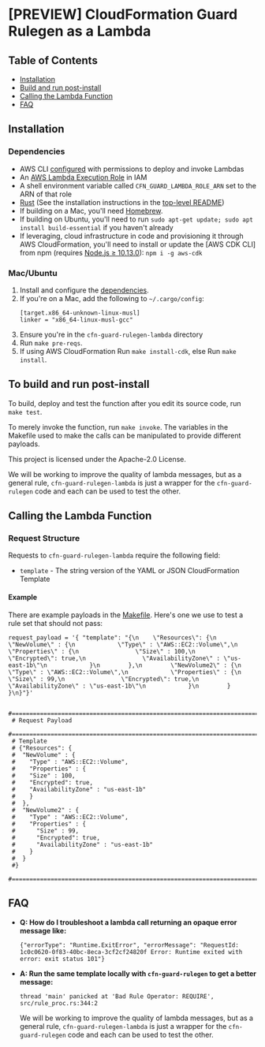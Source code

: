 # [PREVIEW] CloudFormation Guard Rulegen as a Lambda
## Table of Contents
* [Installation](#installation)
* [Build and run post-install](#to-build-and-run-post-install)
* [Calling the Lambda Function](#calling-the-lambda-function)
* [FAQ](#faq)

## Installation
### Dependencies
* AWS CLI [configured](https://docs.aws.amazon.com/cli/latest/userguide/cli-chap-configure.html) with permissions to deploy and invoke Lambdas
* An [AWS Lambda Execution Role](https://docs.aws.amazon.com/lambda/latest/dg/lambda-intro-execution-role.html) in IAM
* A shell environment variable called `CFN_GUARD_LAMBDA_ROLE_ARN` set to the ARN of that role
* [Rust](https://rustup.rs/) (See the installation instructions in the [top-level README](../README.md#install-rust))
* If building on a Mac, you'll need [Homebrew](https://brew.sh/).  
* If building on Ubuntu, you'll need to run `sudo apt-get update; sudo apt install build-essential` if you haven't already
* If leveraging, cloud infrastructure in code and provisioning it through AWS CloudFormation, you'll need to install or update the [AWS CDK CLI] from npm (requires [Node.js ≥ 10.13.0](https://nodejs.org/download/release/latest-v10.x/)): `npm i -g aws-cdk`

### Mac/Ubuntu
1. Install and configure the [dependencies](#dependencies).
1. If you're on a Mac, add the following to `~/.cargo/config`:
    ```
    [target.x86_64-unknown-linux-musl]
    linker = "x86_64-linux-musl-gcc"
    ```
1. Ensure you're in the `cfn-guard-rulegen-lambda` directory
1. Run `make pre-reqs`.
1. If using AWS CloudFormation Run `make install-cdk`, else Run `make install`.

## To build and run post-install

To build, deploy and test the function after you edit its source code, run `make test`.

To merely invoke the function, run `make invoke`.  The variables in the Makefile used to make the calls can be manipulated to provide different payloads.


This project is licensed under the Apache-2.0 License.

We will be working to improve the quality of lambda messages, but as a general rule, `cfn-guard-rulegen-lambda` is just a wrapper for the `cfn-guard-rulegen` code and each can be used to test the other.

## Calling the Lambda Function
### Request Structure
Requests to `cfn-guard-rulegen-lambda` require the following field:
* `template` - The string version of the YAML or JSON CloudFormation Template

#### Example
There are example payloads in the [Makefile](Makefile).  Here's one we use to test a rule set that should not pass:

```
request_payload = '{ "template": "{\n    \"Resources\": {\n        \"NewVolume\" : {\n            \"Type\" : \"AWS::EC2::Volume\",\n            \"Properties\" : {\n                \"Size\" : 100,\n                \"Encrypted\": true,\n                \"AvailabilityZone\" : \"us-east-1b\"\n            }\n        },\n        \"NewVolume2\" : {\n            \"Type\" : \"AWS::EC2::Volume\",\n            \"Properties\" : {\n                \"Size\" : 99,\n                \"Encrypted\": true,\n                \"AvailabilityZone\" : \"us-east-1b\"\n            }\n        } }\n}"}'
 
 #======================================================================
 # Request Payload
 #======================================================================
 # Template
 # {"Resources": {
 #  "NewVolume" : {
 #    "Type" : "AWS::EC2::Volume",
 #    "Properties" : {
 #    "Size" : 100,
 #    "Encrypted": true,
 #    "AvailabilityZone" : "us-east-1b"
 #    }
 #  },
 #  "NewVolume2" : {
 #    "Type" : "AWS::EC2::Volume",
 #    "Properties" : {
 #      "Size" : 99,
 #      "Encrypted": true,
 #      "AvailabilityZone" : "us-east-1b"
 #    }
 #  }
 #}
 #======================================================================
```
## FAQ

* **Q: How do I troubleshoot a lambda call returning an opaque error message like:**
	
	```
	{"errorType": "Runtime.ExitError", "errorMessage": "RequestId: 1c0c0620-0f83-40bc-8eca-3cf2cf24820f Error: Runtime exited with error: exit status 101"}
	```

* **A: Run the same template locally with `cfn-guard-rulegen` to get a better message:**

	```
	thread 'main' panicked at 'Bad Rule Operator: REQUIRE', src/rule_proc.rs:344:2
	```
	
	We will be working to improve the quality of lambda messages, but as a general rule, `cfn-guard-rulegen-lambda` is just a wrapper for the `cfn-guard-rulegen` code and each can be used to test the other.
